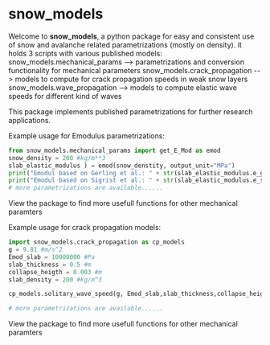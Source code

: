 # snow_models

Welcome to **snow_models**, a python package for easy and consistent use of snow and avalanche related parametrizations (mostly on density).
it holds 3 scripts with various published models: 
snow_models.mechanical_params --> parametrizations and conversion functionality for mechanical parameters
snow_models.crack_propagation --> models to compute for crack propagation speeds in weak snow layers
snow_models.wave_propagation --> models to compute elastic wave speeds for different kind of waves


This package implements published parametrizations for further research applications. 

Example usage for Emodulus parametrizations:
```python
from snow_models.mechanical_params import get_E_Mod as emod
snow_density = 200 #kg/m**3
slab_elastic_modulus ) = emod(snow_denstity, output_unit="MPa")
print("Emodul based on Gerling et al.: " + str(slab_elastic_modulus.e_gerling_2017_AC)))  # provides the elastic modulus based on the parametrization by Gerling et al 2017
print("Emodul based on Sigrist et al.: " + str(slab_elastic_modulus.e_sigrist_2006)))  # provides the elastic modulus based on the parametrization by Sigrist et al 2006
# more parametrizations are available......
```
View the package to find more usefull functions for other mechanical paramters


Example usage for crack propagation models:
```python
import snow_models.crack_propagation as cp_models
g = 9.81 #m/s^2
Emod_slab = 10000000 #Pa
slab_thickness = 0.5 #m
collapse_heigth = 0.003 #m
slab_density = 200 #kg/m^3

cp_models.solitary_wave_speed(g, Emod_slab,slab_thickness,collapse_heigth,slab_density)

# more parametrizations are available......
```
View the package to find more usefull functions for other mechanical paramters

